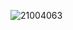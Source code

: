 
![21004063](https://github.com/JanithAgni/InventoryManagement-System/assets/144152758/b43287b2-0f53-43ba-a0f2-88e0202ed2c1)
